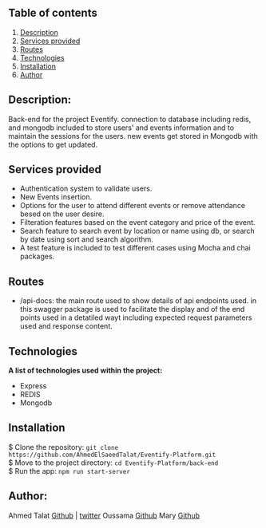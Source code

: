 ## Table of contents
1. [Description](#description)
2. [Services provided](#services-provided)
3. [Routes](#routes)
4. [Technologies](#technologies)
5. [Installation](#installation)
6. [Author](#author)

## Description:
Back-end for the project Eventify. connection to database including redis, and mongodb included
to store users' and events information and to maintain the sessions for the users. new events get stored in
Mongodb with the options to get updated.

## Services provided
- Authentication system to validate users.
- New Events insertion.
- Options for the user to attend different events or remove attendance
besed on the user desire.
- Filteration features based on the event category and price of the event.
- Search feature to search event by location or name using db, or search by date
using sort and search algorithm.
- A test feature is included to test different cases using Mocha and chai packages.

## Routes
- /api-docs: the main route used to show details of api endpoints used.
in this swagger package is used to facilitate the display and of the end points used in a
detatiled wayt including expected request parameters used and response content.
  

## Technologies
**A list of technologies used within the project:**  
* Express
* REDIS
* Mongodb

## Installation
$ Clone the repository: `git clone https://github.com/AhmedElSaeedTalat/Eventify-Platform.git`  
$ Move to the project directory: `cd Eventify-Platform/back-end`  
$ Run the app: `npm run start-server`


## Author:
Ahmed Talat [Github](https://github.com/AhmedElSaeedTalat) | [twitter](https://twitter.com/AhmedElsaeed105)
Oussama [Github](https://github.com/Oussama-hamdi)
Mary [Github](https://github.com/Marynyamu)
